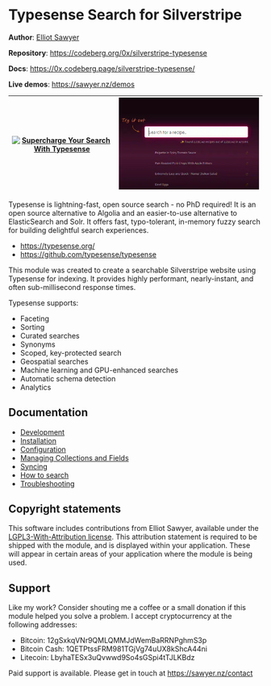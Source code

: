 # Typesense Search for Silverstripe

**Author**: [Elliot Sawyer](https://sawyer.nz)

**Repository**: https://codeberg.org/0x/silverstripe-typesense

**Docs**: https://0x.codeberg.page/silverstripe-typesense/

**Live demos**: https://sawyer.nz/demos

| [![Supercharge Your Search With Typesense](http://img.youtube.com/vi/3ovkP2u4lbY/0.jpg)](http://www.youtube.com/watch?v=3ovkP2u4lbY "Supercharge Your Search With Typesense") | ![A demo embedded on the Typesense homepage](docs/img/ts-docs.webp "A demo embedded on the Typesense homepage")  |
| -------- | ------- |

Typesense is lightning-fast, open source search - no PhD required!  It is an open source alternative to Algolia and an easier-to-use alternative to ElasticSearch and Solr. It offers fast, typo-tolerant, in-memory fuzzy search for building delightful search experiences.

* https://typesense.org/
* https://github.com/typesense/typesense

This module was created to create a searchable Silverstripe website using Typesense for indexing.  It provides highly performant, nearly-instant, and often sub-millisecond response times. 

Typesense supports:

* Faceting
* Sorting
* Curated searches
* Synonyms
* Scoped, key-protected search
* Geospatial searches
* Machine learning and GPU-enhanced searches
* Automatic schema detection
* Analytics

## Documentation

* [Development](docs/02-development.md)
* [Installation](docs/03-installation.md)
* [Configuration](docs/04-configuration.md)
* [Managing Collections and Fields](05-docs/collections.md)
* [Syncing](docs/06-syncing.md)
* [How to search](docs/07-searching.md)
* [Troubleshooting](docs/08-troubleshooting.md)

## Copyright statements

This software includes contributions from Elliot Sawyer, available under the [LGPL3-With-Attribution license](https://codeberg.org/0x/silverstripe-typesense/src/branch/pages/LICENSE.md). This attribution statement is required to be shipped with the module, and is displayed within your application. These will appear in certain areas of your application where the module is being used.

## Support

Like my work? Consider shouting me a coffee or a small donation if this module helped you solve a problem. I accept cryptocurrency at the following addresses:

* Bitcoin: 12gSxkqVNr9QMLQMMJdWemBaRRNPghmS3p
* Bitcoin Cash: 1QETPtssFRM981TGjVg74uUX8kShcA44ni
* Litecoin: LbyhaTESx3uQvwwd9So4sGSpi4tTJLKBdz

Paid support is available. Please get in touch at https://sawyer.nz/contact


